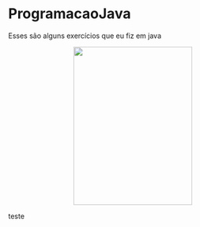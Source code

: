 # ProgramacaoJava
Esses são alguns exercícios que eu fiz em java

<p align="center">
  <img width="240" height="320" src="http://s.glbimg.com/jo/g1/f/original/2011/08/22/22-java-300.jpg">
</p>
teste